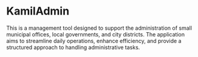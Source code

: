 # KamilAdmin
This is a management tool designed to support the administration of small municipal offices, local governments, and city districts. The application aims to streamline daily operations, enhance efficiency, and provide a structured approach to handling administrative tasks.
